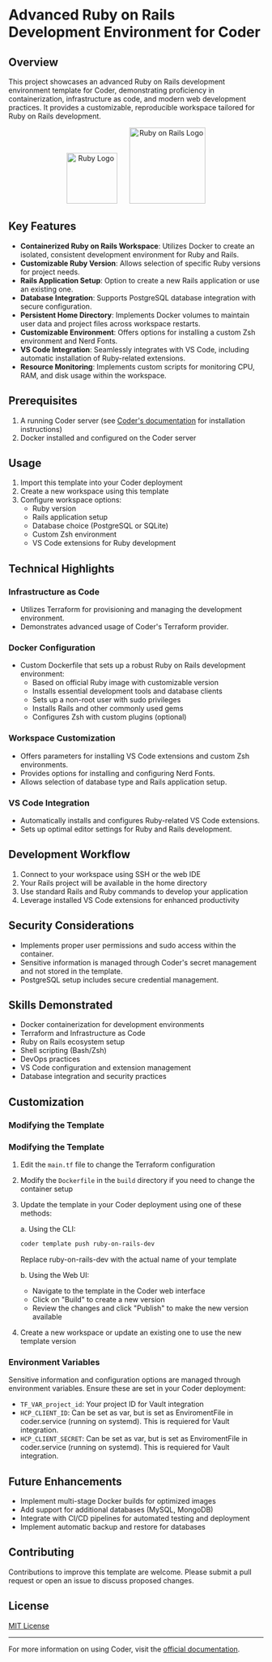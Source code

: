 # Advanced Ruby on Rails Development Environment for Coder

## Overview

This project showcases an advanced Ruby on Rails development environment template for Coder, demonstrating proficiency in containerization, infrastructure as code, and modern web development practices. It provides a customizable, reproducible workspace tailored for Ruby on Rails development.

<div align="center">
  <img src="https://upload.wikimedia.org/wikipedia/commons/7/73/Ruby_logo.svg" width="100" alt="Ruby Logo">
  &nbsp;&nbsp;&nbsp;&nbsp;
  <img src="https://upload.wikimedia.org/wikipedia/commons/6/62/Ruby_On_Rails_Logo.svg" width="150" alt="Ruby on Rails Logo">
</div>

## Key Features

- **Containerized Ruby on Rails Workspace**: Utilizes Docker to create an isolated, consistent development environment for Ruby and Rails.
- **Customizable Ruby Version**: Allows selection of specific Ruby versions for project needs.
- **Rails Application Setup**: Option to create a new Rails application or use an existing one.
- **Database Integration**: Supports PostgreSQL database integration with secure configuration.
- **Persistent Home Directory**: Implements Docker volumes to maintain user data and project files across workspace restarts.
- **Customizable Environment**: Offers options for installing a custom Zsh environment and Nerd Fonts.
- **VS Code Integration**: Seamlessly integrates with VS Code, including automatic installation of Ruby-related extensions.
- **Resource Monitoring**: Implements custom scripts for monitoring CPU, RAM, and disk usage within the workspace.

## Prerequisites

1. A running Coder server (see [Coder's documentation](https://coder.com/docs/v2/latest/install) for installation instructions)
2. Docker installed and configured on the Coder server

## Usage

1. Import this template into your Coder deployment
2. Create a new workspace using this template
3. Configure workspace options:
   - Ruby version
   - Rails application setup
   - Database choice (PostgreSQL or SQLite)
   - Custom Zsh environment
   - VS Code extensions for Ruby development

## Technical Highlights

### Infrastructure as Code

- Utilizes Terraform for provisioning and managing the development environment.
- Demonstrates advanced usage of Coder's Terraform provider.

### Docker Configuration

- Custom Dockerfile that sets up a robust Ruby on Rails development environment:
  - Based on official Ruby image with customizable version
  - Installs essential development tools and database clients
  - Sets up a non-root user with sudo privileges
  - Installs Rails and other commonly used gems
  - Configures Zsh with custom plugins (optional)

### Workspace Customization

- Offers parameters for installing VS Code extensions and custom Zsh environments.
- Provides options for installing and configuring Nerd Fonts.
- Allows selection of database type and Rails application setup.

### VS Code Integration

- Automatically installs and configures Ruby-related VS Code extensions.
- Sets up optimal editor settings for Ruby and Rails development.

## Development Workflow

1. Connect to your workspace using SSH or the web IDE
2. Your Rails project will be available in the home directory
3. Use standard Rails and Ruby commands to develop your application
4. Leverage installed VS Code extensions for enhanced productivity

## Security Considerations

- Implements proper user permissions and sudo access within the container.
- Sensitive information is managed through Coder's secret management and not stored in the template.
- PostgreSQL setup includes secure credential management.

## Skills Demonstrated

- Docker containerization for development environments
- Terraform and Infrastructure as Code
- Ruby on Rails ecosystem setup
- Shell scripting (Bash/Zsh)
- DevOps practices
- VS Code configuration and extension management
- Database integration and security practices

## Customization

### Modifying the Template

### Modifying the Template

1. Edit the `main.tf` file to change the Terraform configuration
2. Modify the `Dockerfile` in the `build` directory if you need to change the container setup
3. Update the template in your Coder deployment using one of these methods:

   a. Using the CLI:

   ```bash
   coder template push ruby-on-rails-dev
   ```

   Replace ruby-on-rails-dev with the actual name of your template

   b. Using the Web UI:

   - Navigate to the template in the Coder web interface
   - Click on "Build" to create a new version
   - Review the changes and click "Publish" to make the new version available

4. Create a new workspace or update an existing one to use the new template version

### Environment Variables

Sensitive information and configuration options are managed through environment variables. Ensure these are set in your Coder deployment:

- `TF_VAR_project_id`: Your project ID for Vault integration
- `HCP_CLIENT_ID`: Can be set as var, but is set as EnviromentFile in coder.service (running on systemd). This is requiered for Vault integration.
- `HCP_CLIENT_SECRET`: Can be set as var, but is set as EnviromentFile in coder.service (running on systemd). This is requiered for Vault integration.

## Future Enhancements

- Implement multi-stage Docker builds for optimized images
- Add support for additional databases (MySQL, MongoDB)
- Integrate with CI/CD pipelines for automated testing and deployment
- Implement automatic backup and restore for databases

## Contributing

Contributions to improve this template are welcome. Please submit a pull request or open an issue to discuss proposed changes.

## License

[MIT License](LICENSE)

---

For more information on using Coder, visit the [official documentation](https://coder.com/docs).
